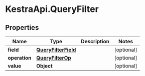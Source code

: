 # KestraApi.QueryFilter

## Properties

Name | Type | Description | Notes
------------ | ------------- | ------------- | -------------
**field** | [**QueryFilterField**](QueryFilterField.md) |  | [optional] 
**operation** | [**QueryFilterOp**](QueryFilterOp.md) |  | [optional] 
**value** | **Object** |  | [optional] 


